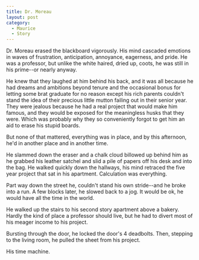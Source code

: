 ```yaml
---
title: Dr. Moreau
layout: post
category:
  - Maurice
  - Story
---
```

Dr. Moreau erased the blackboard vigorously. His mind cascaded emotions in waves of frustration, anticipation, annoyance, eagerness, and pride. He was a professor, but unlike the white haired, dried up, coots, he was still in his prime--or nearly anyway.

He knew that they laughed at him behind his back, and it was all because he had dreams and ambitions beyond tenure and the occasional bonus for letting some brat graduate for no reason except his rich parents couldn't stand the idea of their precious little mutton failing out in their senior year. They were jealous because he had a real project that would make him famous, and they would be exposed for the meaningless husks that they were. Which was probably why they so conveniently forgot to get him an aid to erase his stupid boards.

But none of that mattered, everything was in place, and by this afternoon, he'd in another place and in another time.

He slammed down the eraser and a chalk cloud billowed up behind him as he grabbed his leather satchel and slid a pile of papers off his desk and into the bag. He walked quickly down the hallways, his mind retraced the five year project that sat in his apartment. Calculation was everything.

Part way down the street he, couldn't stand his own stride--and he broke into a run. A few blocks later, he slowed back to a jog. It would be ok, he would have all the time in the world.

He walked up the stairs to his second story apartment above a bakery. Hardly the kind of place a professor should live, but he had to divert most of his meager income to his project.

Bursting through the door, he locked the door's 4 deadbolts. Then, stepping to the living room, he pulled the sheet from his project.

His time machine.
